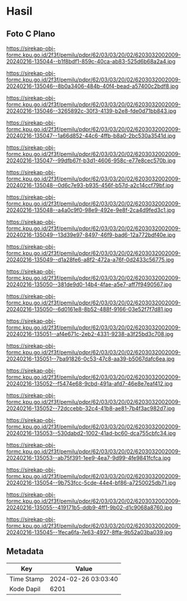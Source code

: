 # Hasil

## Foto C Plano

https://sirekap-obj-formc.kpu.go.id/2f3f/pemilu/pdpr/62/03/03/20/02/6203032002009-20240216-135044--b1f8bdf1-859c-40ca-ab83-525d6b68a2a4.jpg

https://sirekap-obj-formc.kpu.go.id/2f3f/pemilu/pdpr/62/03/03/20/02/6203032002009-20240216-135046--8b0a3406-484b-40f4-bead-a57400c2bdf8.jpg

https://sirekap-obj-formc.kpu.go.id/2f3f/pemilu/pdpr/62/03/03/20/02/6203032002009-20240216-135046--3265892c-30f3-4139-b2e8-fde0d71bb843.jpg

https://sirekap-obj-formc.kpu.go.id/2f3f/pemilu/pdpr/62/03/03/20/02/6203032002009-20240216-135047--1a66d852-44c6-4ffb-b8a0-2bc530a3541d.jpg

https://sirekap-obj-formc.kpu.go.id/2f3f/pemilu/pdpr/62/03/03/20/02/6203032002009-20240216-135047--99dfb67f-b3d1-4606-958c-e77e8cec570b.jpg

https://sirekap-obj-formc.kpu.go.id/2f3f/pemilu/pdpr/62/03/03/20/02/6203032002009-20240216-135048--0d6c7e93-b935-456f-b57d-a2c14ccf79bf.jpg

https://sirekap-obj-formc.kpu.go.id/2f3f/pemilu/pdpr/62/03/03/20/02/6203032002009-20240216-135048--a4a0c9f0-98e9-492e-9e8f-2ca4d9fed3c1.jpg

https://sirekap-obj-formc.kpu.go.id/2f3f/pemilu/pdpr/62/03/03/20/02/6203032002009-20240216-135049--13d39e97-8497-46f9-bad6-12a772bdf40e.jpg

https://sirekap-obj-formc.kpu.go.id/2f3f/pemilu/pdpr/62/03/03/20/02/6203032002009-20240216-135049--d1a28fe6-a8f2-472a-a76f-0d2433c56775.jpg

https://sirekap-obj-formc.kpu.go.id/2f3f/pemilu/pdpr/62/03/03/20/02/6203032002009-20240216-135050--381de9d0-14b4-4fae-a5e7-aff7f9490567.jpg

https://sirekap-obj-formc.kpu.go.id/2f3f/pemilu/pdpr/62/03/03/20/02/6203032002009-20240216-135050--6d0161e8-8b52-488f-9166-03e52f7f7d81.jpg

https://sirekap-obj-formc.kpu.go.id/2f3f/pemilu/pdpr/62/03/03/20/02/6203032002009-20240216-135051--af4e671c-2eb2-4331-9238-a3f25bd3c708.jpg

https://sirekap-obj-formc.kpu.go.id/2f3f/pemilu/pdpr/62/03/03/20/02/6203032002009-20240216-135051--7ba91826-0c53-47c8-aa39-b5067dafc6ea.jpg

https://sirekap-obj-formc.kpu.go.id/2f3f/pemilu/pdpr/62/03/03/20/02/6203032002009-20240216-135052--f5474e68-9cbd-491a-afd7-46e8e7eaf412.jpg

https://sirekap-obj-formc.kpu.go.id/2f3f/pemilu/pdpr/62/03/03/20/02/6203032002009-20240216-135052--72dccebb-32c4-41b8-ae81-7b4f3ac982d7.jpg

https://sirekap-obj-formc.kpu.go.id/2f3f/pemilu/pdpr/62/03/03/20/02/6203032002009-20240216-135053--530dabd2-1002-41ad-bc60-dca755cbfc34.jpg

https://sirekap-obj-formc.kpu.go.id/2f3f/pemilu/pdpr/62/03/03/20/02/6203032002009-20240216-135053--ab75f391-1ee9-4ea7-9d99-4fe9841fcfca.jpg

https://sirekap-obj-formc.kpu.go.id/2f3f/pemilu/pdpr/62/03/03/20/02/6203032002009-20240216-135054--9b753fcc-5cde-44e4-bf86-a7250025db71.jpg

https://sirekap-obj-formc.kpu.go.id/2f3f/pemilu/pdpr/62/03/03/20/02/6203032002009-20240216-135055--419171b5-ddb9-4ff1-9b02-d1c9068a8760.jpg

https://sirekap-obj-formc.kpu.go.id/2f3f/pemilu/pdpr/62/03/03/20/02/6203032002009-20240216-135045--1feca6fa-7e63-4927-8ffa-9b52a03ba039.jpg


## Metadata

| Key        | Value               |
| ---------- | ------------------- |
| Time Stamp | 2024-02-26 03:03:40 |
| Kode Dapil | 6201                |



